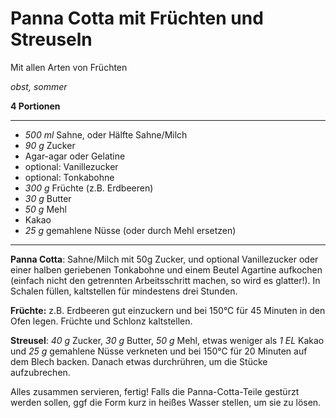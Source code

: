 # Panna Cotta mit Früchten und Streuseln

Mit allen Arten von Früchten

*obst, sommer*

**4 Portionen**

---

- *500 ml* Sahne, oder Hälfte Sahne/Milch
- *90 g* Zucker
- Agar-agar oder Gelatine
- optional: Vanillezucker
- optional: Tonkabohne
- *300 g* Früchte (z.B. Erdbeeren)
- *30 g* Butter
- *50 g* Mehl
- Kakao
- *25 g* gemahlene Nüsse (oder durch Mehl ersetzen)

---

**Panna Cotta**: Sahne/Milch mit 50g Zucker, und optional Vanillezucker oder einer halben geriebenen Tonkabohne und
einem Beutel Agartine aufkochen (einfach nicht den getrennten Arbeitsschritt machen, so wird es glatter!). In Schalen
füllen, kaltstellen für mindestens drei Stunden.

**Früchte:** z.B. Erdbeeren gut einzuckern und bei 150°C für 45 Minuten in den Ofen legen. Früchte und Schlonz
kaltstellen.

**Streusel**: *40 g* Zucker, *30 g* Butter, *50 g* Mehl, etwas weniger als *1 EL* Kakao und *25 g* gemahlene Nüsse
verkneten und bei 150°C für 20 Minuten auf dem Blech backen. Danach etwas durchrühren, um die Stücke aufzubrechen.

Alles zusammen servieren, fertig! Falls die Panna-Cotta-Teile gestürzt werden sollen, ggf die Form kurz in heißes Wasser
stellen, um sie zu lösen.
